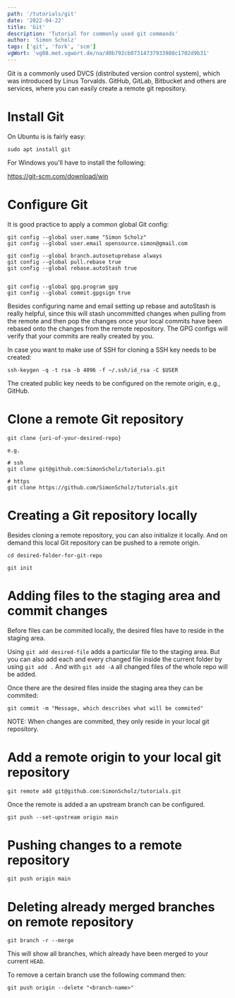 ```yaml
---
path: '/tutorials/git'
date: '2022-04-22'
title: 'Git'
description: 'Tutorial for commonly used git commands'
author: 'Simon Scholz'
tags: ['git', 'fork', 'scm']
vgWort: 'vg08.met.vgwort.de/na/d0b792cb07314737933980c1702d9b31'
---
```


Git is a commonly used DVCS (distributed version control system), which was introduced by Linus Torvalds.
GitHub, GitLab, Bitbucket and others are services, where you can easily create a remote git repository.

# Install Git

On Ubuntu is is fairly easy:

```shell
sudo apt install git
```

For Windows you'll have to install the following:

https://git-scm.com/download/win

# Configure Git

It is good practice to apply a common global Git config:

```shell
git config --global user.name "Simon Scholz"
git config --global user.email opensource.simon@gmail.com

git config --global branch.autosetuprebase always
git config --global pull.rebase true
git config --global rebase.autoStash true


git config --global gpg.program gpg
git config --global commit.gpgsign true
```

Besides configuring name and email setting up rebase and autoStash is really helpful, since this will stash uncommitted changes when pulling from the remote and then pop the changes once your local commits have been rebased onto the changes from the remote repository.
The GPG configs will verify that your commits are really created by you.

In case you want to make use of SSH for cloning a SSH key needs to be created:

```shell
ssh-keygen -q -t rsa -b 4096 -f ~/.ssh/id_rsa -C $USER
```

The created public key needs to be configured on the remote origin, e.g., GitHub.

# Clone a remote Git repository

```shell
git clone {uri-of-your-desired-repo}

e.g.

# ssh
git clone git@github.com:SimonScholz/tutorials.git

# https
git clone https://github.com/SimonScholz/tutorials.git
```

# Creating a Git repository locally

Besides cloning a remote repository, you can also initialize it locally.
And on demand this local Git repository can be pushed to a remote origin.

```shell
cd desired-folder-for-git-repo

git init
```

# Adding files to the staging area and commit changes

Before files can be commited locally, the desired files have to reside in the staging area.

Using `git add desired-file` adds a particular file to the staging area.
But you can also add each and every changed file inside the current folder by using `git add .`
And with `git add -A` all changed files of the whole repo will be added.

Once there are the desired files inside the staging area they can be commited:

```shell
git commit -m "Message, which describes what will be commited"
```

NOTE: When changes are commited, they only reside in your local git repository.

# Add a remote origin to your local git repository

```shell
git remote add git@github.com:SimonScholz/tutorials.git
```

Once the remote is added a an upstream branch can be configured.

```shell
git push --set-upstream origin main
```

# Pushing changes to a remote repository

```shell
git push origin main
```

# Deleting already merged branches on remote repository

```shell
git branch -r --merge
```

This will show all branches, which already have been merged to your current `HEAD`.

To remove a certain branch use the following command then:

```shell
git push origin --delete "<branch-name>"
```
